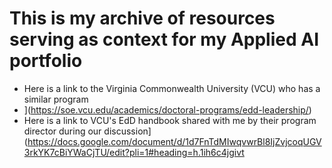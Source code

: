 # This is my archive of resources serving as context for my Applied AI portfolio
- Here is a link to the Virginia Commonwealth University (VCU) who has a similar program
- ](https://soe.vcu.edu/academics/doctoral-programs/edd-leadership/)
- Here is a link to VCU's EdD handbook shared with me by their program director during our discussion] (https://docs.google.com/document/d/1d7FnTdMIwqvwrBl8IjZvjcoqUGV3rkYK7cBiYWaCjTU/edit?pli=1#heading=h.1ih6c4jgivt
